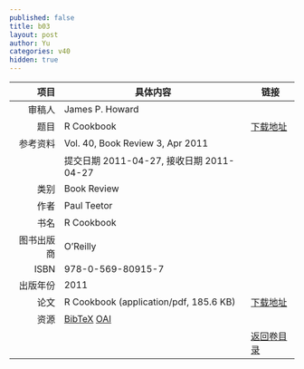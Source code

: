 ```yaml
---
published: false
title: b03
layout: post
author: Yu
categories: v40
hidden: true
---
```


| 项目 | 具体内容 | 链接 |
|---:|---|---|
| 审稿人 | James P. Howard| |
| 题目 |R Cookbook | [下载地址](http://www.jstatsoft.org/v40/b03/paper) |
| 参考资料 |Vol. 40, Book Review 3, Apr 2011 | |
| | 提交日期 2011-04-27, 接收日期 2011-04-27| | 
| 类别 | Book Review| |
| 作者 | Paul Teetor| |
| 书名| R Cookbook| |
| 图书出版商 | O’Reilly| |
| ISBN | 978-0-569-80915-7| |
| 出版年份 | 2011| |
| 论文 | R Cookbook  (application/pdf, 185.6 KB)| [下载地址](http://www.jstatsoft.org/v40/b03/paper) |
| 资源 | [BibTeX](http://www.jstatsoft.org/v40/b03/bibtex) [OAI](http://www.jstatsoft.org/oai?verb=GetRecord&identifier=oai.jstatsoft/v40/b03&prefix=oai_dc)| |
| |  | [返回卷目录]({{site.baseurl}}/volume/v40.html) |